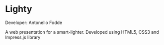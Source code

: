 # Lighty
Developer: Antonello Fodde

A web presentation for a smart-lighter. Developed using HTML5, CSS3 and Impress.js library